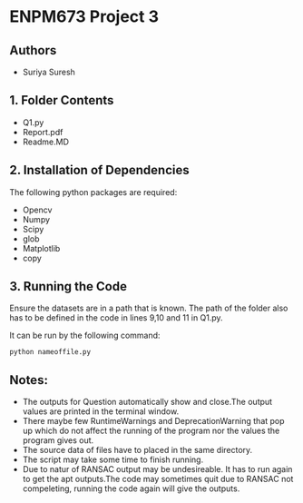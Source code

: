 # ENPM673 Project 3

## Authors

- Suriya Suresh

## 1. Folder Contents 
* Q1.py
* Report.pdf
* Readme.MD

## 2. Installation of Dependencies
The following python packages are required:
* Opencv
* Numpy
* Scipy
* glob
* Matplotlib 
* copy

## 3. Running the Code
Ensure the datasets are in a path that is known. 
The path of the folder also has to be defined in the code in lines 9,10 and 11 in Q1.py.

It can be run by the following command:
````
python nameoffile.py
````
## Notes:
* The outputs for Question automatically show and close.The output values are printed in the terminal window.
* There maybe few RuntimeWarnings and DeprecationWarning that pop up which do not affect the running of the program nor the values the program gives out.
* The source data  of  files have to placed in the same directory.
* The script may take some time to finish running.
* Due to natur of RANSAC output may be undesireable. It has to run again to get the apt outputs.The code may sometimes quit due to RANSAC not compeleting, running the code again will give the outputs.


